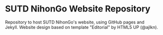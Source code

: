 # SUTD NihonGo Website Repository

Repository to host SUTD NihonGo's website, using GitHub pages and Jekyll. Website design based on template "Editorial" by HTML5 UP (@ajlkn).